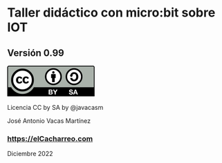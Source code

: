 # Taller didáctico con micro:bit sobre IOT

## Versión 0.99

![](./images/Licencia_CC_peque.png)

Licencia CC by SA  by @javacasm

José Antonio Vacas Martínez

### https://elCacharreo.com

Diciembre 2022
